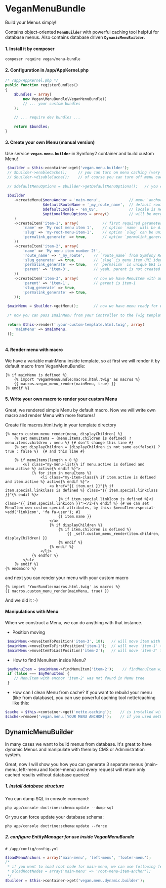 # VeganMenuBundle
Build your Menus simply!

Contains object-oriented **`MenuBuilder`** with powerful caching tool helpful for database menus. Also contains database driven **`DynamicMenuBuilder`**.

#### 1. Install it by composer
```
composer require vegan/menu-bundle
```

#### 2. Configuration in /app/AppKernel.php

```php
/* /app/AppKernel.php */
public function registerBundles()
{
    $bundles = array(
        new Vegan\MenuBundle\VeganMenuBundle()
        // ... your custom bundles
    );
    
    // ... require dev bundles ...
    
    return $bundles;
}
```

#### 3. Create your own Menu (manual version)

Use service **`vegan.menu.builder`** in Symfony2 container and build custom Menu!

```php
 $builder = $this->container->get('vegan.menu.builder');
 // $builder->enableCache();     // you can turn on menu caching (very powerfull tool if you load menu from database)
 // $builder->disableCache();    // of course you can turn off menu caching
 
 // $defaultMenuOptions = $builder->getDefaultMenuOptions();   // you can dump whole menu options and you will see what is possible to change in Menu
 
 $builder
    ->createMenu($menuAnchor = 'main-menu',             // menu `anchor` is unique key whereby we can grab the menu in the template (irrespective of language translation)
                 $defaultRouteName = '_my_route_name',  // default route name (will be used when we'll not specify MenuItem option `route_name`)
                 $defaultLocale = 'en_US',              // locale is necessary for caching menus
                 $optionalMenuOptions = array()         // will be merged with default Menu options (as we dumped from $defaultMenuOptions)
    )
    ->createItem('item-1', array(           // first required parameter is `anchor` = it's simply the unique key, whereby you can grab that MenuItem and manipulate with (very useful because you can grab any translation of MenuItem by this anchor) 
        'name' => 'My root menu item 1',    // option `name` will be displayed in frontend
        'slug' => 'my-root-menu-item-1',    // option `slug` can be unique URI identification key
        'permalink_generate' => true,       // option `permalink_generate` will auto generate `permalink` (it is unique URI identificator with whole menu tree parents of this item)
    ))
    ->createItem('item-2', array(
        'name' => 'My menu item number 2!',
        'route_name' => '_my_route',    // `route_name` from Symfony Router or from VeganDynamicRouter
        'slug_generate' => true,        // `slug` is menu item URI identifier
        'permalink_generate' => true,   // `permalink` is unique URI identifier based on whole menu tree slugs (e.g. main-item/secondary-item/third-item) 
        'parent' => 'item-3',           // yeah, parent is not created yet! but we will create it after this menu item:
    ))
    ->createItem('item-3', array(       // now we have MenuItem with anchor `item-3` and it will have child `item-2`!
        'parent' => 'item-1',           // parent is item-1
        'slug_generate' => true,
        'permalink_generate' => true,
    ));
 
 $mainMenu = $builder->getMenu();       // now we have menu ready for use in templates, of course we can do more options with menu
 
 /* now you can pass $mainMenu from your Controller to the Twig template! */
 
 return $this->render(':your-custom-template.html.twig', array(
    'mainMenu' => $mainMenu,
 ));
 
```
#### 4. Render menu with macro

We have a variable mainMenu inside template, so at first we will render it by default macro from VeganMenuBundle:

```
{% if mainMenu is defined %}
    {% import 'VeganMenuBundle:macros.html.twig' as macros %}
    {{ macros.vegan_menu_render(mainMenu, true) }}
{% endif %}
```

#### 5. Write your own macro to render your custom Menu

Great, we rendered simple Menu by default macro. Now we will write own macro and render Menu with more features!

Create file macros.html.twig in your template directory
```
{% macro custom_menu_render(menu, displayChildren) %}
    {% set menuItems = (menu.items.children is defined) ? menu.items.children : menu %} {# don't change this line #}
    {% set displayChildren = (displayChildren is not same as(false)) ? true : false %}  {# and this line #}

    {% if menuItems|length > 0 %}
        <ul class="my-menu-list{% if menu.active is defined and menu.active %} active{% endif %}">
            {% for item in menuItems %}
                <li class="my-item-class{% if item.active is defined and item.active %} active{% endif %}">
                    <a href="{{ item.uri }}"{% if item.special.linkClass is defined %} class="{{ item.special.linkClass }}"{% endif %}>
                        {% if item.special.linkIcon is defined %}<i class="{{ item.special.linkIcon }}"></i>{% endif %} {# we can set MenuItem own custom special attributes, by this: $menuItem->special->add('linkIcon', 'fa fa-user'); #}
                        {{ item.name }}
                    </a>
                    {% if displayChildren %}
                        {% if item.children is defined %}
                            {{ _self.custom_menu_render(item.children, displayChildren) }}
                        {% endif %}
                    {% endif %}
                </li>
            {% endfor %}
        </ul>
    {% endif %}
{% endmacro %}
```
and next you can render your menu with your custom macro
```
{% import 'YourBundle:macros.html.twig' as macros %}
{{ macros.custom_menu_render(mainMenu, true) }}
```
And we did it :-)

#### Manipulations with Menu

When we construct a Menu, we can do anything with that instance.

 * Position moving
```php
 $mainMenu->moveItemToPosition('item-3', 10);   // will move item with anchor 'item-3' to the 10. position
 $mainMenu->moveItemToFirstPosition('item-1');  // will move 'item-1' to the first position
 $mainMenu->moveItemToLastPosition('item-2');   // will move 'item-2' to the last position
```

 * How to find MenuItem inside Menu?
```php
 $myMenuItem = $mainMenu->findMenuItem('item-2');    // findMenuItem will return instance of MenuItem or false if nothing will be found
 if (false === $myMenuItem) {
    // MenuItem with anchor 'item-2' was not found in Menu tree
 }
```

 * How can I clean Menu from cache?
If you want to rebuild your menu (like from database), you can use powerful caching tool nette/caching like this:

```php
$cache = $this->container->get('nette.caching');    // is installed with VeganMenuBundle
$cache->remove('vegan.menu.[YOUR MENU ANCHOR]');    // if you used method $builder->enableCache() then your menu is in cache 'vegan.menu.' + menu anchor
```

## DynamicMenuBuilder
In many cases we want to build menus from database. 
It's great to have dynamic Menus and manipulate with them by CMS or Administration system. 

Great, now I will show you how you can generate 3 separate menus (main-menu, left-menu and footer-menu) and every request will return only cached results without database queries!

##### 1. Install database structure

You can dump SQL in console command:
```
php app/console doctrine:schema:update --dump-sql
```

Or you can force update your database schema:
```
php app/console doctrine:schema:update --force
```
##### 2. configure EntityManager for use inside VeganMenuBundle

```
# /app/config/config.yml

```

```php
$loadMenuAnchors = array('main-menu', 'left-menu', 'footer-menu');
/*
 * if you want to load root node for main-menu, we can use following feature:
 * $loadRootNodes = array('main-menu' => 'root-menu-item-anchor');
 */
$builder = $this->container->get('vegan.menu.dynamic.builder');
```

